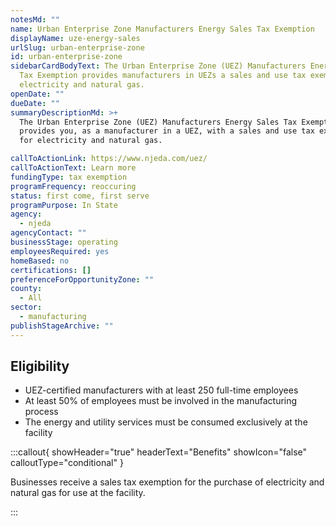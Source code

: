 ```yaml
---
notesMd: ""
name: Urban Enterprise Zone Manufacturers Energy Sales Tax Exemption
displayName: uze-energy-sales
urlSlug: urban-enterprise-zone
id: urban-enterprise-zone
sidebarCardBodyText: The Urban Enterprise Zone (UEZ) Manufacturers Energy Sales
  Tax Exemption provides manufacturers in UEZs a sales and use tax exemption for
  electricity and natural gas.
openDate: ""
dueDate: ""
summaryDescriptionMd: >+
  The Urban Enterprise Zone (UEZ) Manufacturers Energy Sales Tax Exemption
  provides you, as a manufacturer in a UEZ, with a sales and use tax exemption
  for electricity and natural gas.

callToActionLink: https://www.njeda.com/uez/
callToActionText: Learn more
fundingType: tax exemption
programFrequency: reoccuring
status: first come, first serve
programPurpose: In State
agency:
  - njeda
agencyContact: ""
businessStage: operating
employeesRequired: yes
homeBased: no
certifications: []
preferenceForOpportunityZone: ""
county:
  - All
sector:
  - manufacturing
publishStageArchive: ""
---
```


## Eligibility

- UEZ-certified manufacturers with at least 250 full-time employees
- At least 50% of employees must be involved in the manufacturing process
- The energy and utility services must be consumed exclusively at the facility

:::callout{ showHeader="true" headerText="Benefits" showIcon="false" calloutType="conditional" }

Businesses receive a sales tax exemption for the purchase of electricity and natural gas for use at the facility.

:::
